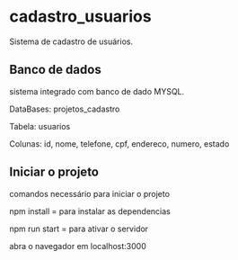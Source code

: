 # cadastro_usuarios
Sistema de cadastro de usuários.

## Banco de dados
sistema integrado com banco de dado MYSQL.

DataBases: projetos_cadastro

Tabela: usuarios

Colunas: id, nome, telefone, cpf, endereco, numero, estado

## Iniciar o projeto
comandos necessário para iniciar o projeto

npm install = para instalar as dependencias

npm run start = para ativar o servidor

abra o navegador em localhost:3000